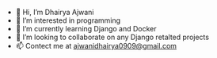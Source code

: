 - 👋 Hi, I’m Dhairya Ajwani
- 👀 I’m interested in programming
- 🌱 I’m currently learning Django and Docker
- 💞️ I’m looking to collaborate on any Django retalted projects
- 📫 Contect me at ajwanidhairya0909@gmail.com
